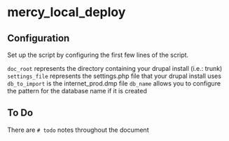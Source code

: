 mercy_local_deploy
==================

Configuration
-------------

Set up the script by configuring the first few lines of the script.

`doc_root` represents the directory containing your drupal install (i.e.: trunk)
`settings_file` represents the settings.php file that your drupal install uses
`db_to_import` is the internet_prod.dmp file
`db_name` allows you to configure the pattern for the database name if it is created

To Do
-----

There are `# todo` notes throughout the document